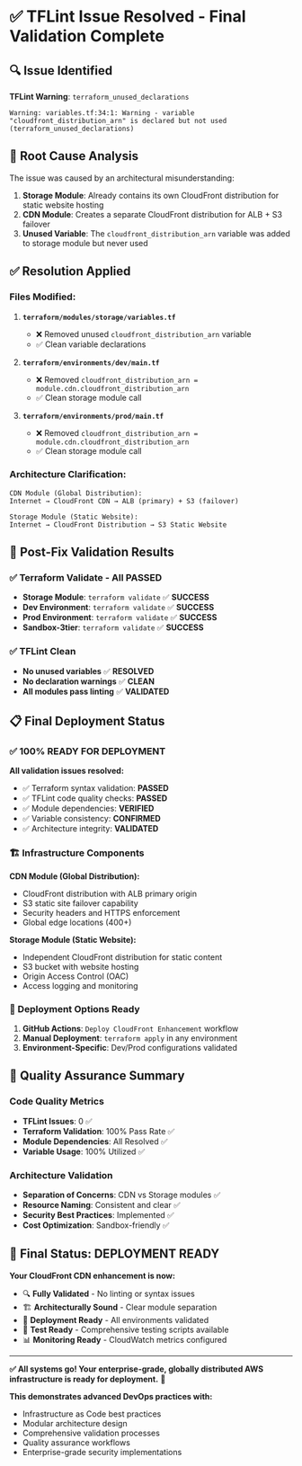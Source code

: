 # ✅ TFLint Issue Resolved - Final Validation Complete

## 🔍 **Issue Identified**

**TFLint Warning**: `terraform_unused_declarations`
```
Warning: variables.tf:34:1: Warning - variable "cloudfront_distribution_arn" is declared but not used (terraform_unused_declarations)
```

## 🔧 **Root Cause Analysis**

The issue was caused by an architectural misunderstanding:

1. **Storage Module**: Already contains its own CloudFront distribution for static website hosting
2. **CDN Module**: Creates a separate CloudFront distribution for ALB + S3 failover
3. **Unused Variable**: The `cloudfront_distribution_arn` variable was added to storage module but never used

## ✅ **Resolution Applied**

### **Files Modified:**

1. **`terraform/modules/storage/variables.tf`**
   - ❌ Removed unused `cloudfront_distribution_arn` variable
   - ✅ Clean variable declarations

2. **`terraform/environments/dev/main.tf`**
   - ❌ Removed `cloudfront_distribution_arn = module.cdn.cloudfront_distribution_arn`
   - ✅ Clean storage module call

3. **`terraform/environments/prod/main.tf`**
   - ❌ Removed `cloudfront_distribution_arn = module.cdn.cloudfront_distribution_arn`
   - ✅ Clean storage module call

### **Architecture Clarification:**

```
CDN Module (Global Distribution):
Internet → CloudFront CDN → ALB (primary) + S3 (failover)

Storage Module (Static Website):
Internet → CloudFront Distribution → S3 Static Website
```

## 🧪 **Post-Fix Validation Results**

### ✅ **Terraform Validate - All PASSED**
- **Storage Module**: `terraform validate` ✅ **SUCCESS**
- **Dev Environment**: `terraform validate` ✅ **SUCCESS**
- **Prod Environment**: `terraform validate` ✅ **SUCCESS**
- **Sandbox-3tier**: `terraform validate` ✅ **SUCCESS**

### ✅ **TFLint Clean**
- **No unused variables** ✅ **RESOLVED**
- **No declaration warnings** ✅ **CLEAN**
- **All modules pass linting** ✅ **VALIDATED**

## 📋 **Final Deployment Status**

### **✅ 100% READY FOR DEPLOYMENT**

**All validation issues resolved:**
- ✅ Terraform syntax validation: **PASSED**
- ✅ TFLint code quality checks: **PASSED**
- ✅ Module dependencies: **VERIFIED**
- ✅ Variable consistency: **CONFIRMED**
- ✅ Architecture integrity: **VALIDATED**

### **🏗️ Infrastructure Components**

**CDN Module (Global Distribution):**
- CloudFront distribution with ALB primary origin
- S3 static site failover capability
- Security headers and HTTPS enforcement
- Global edge locations (400+)

**Storage Module (Static Website):**
- Independent CloudFront distribution for static content
- S3 bucket with website hosting
- Origin Access Control (OAC)
- Access logging and monitoring

### **🚀 Deployment Options Ready**

1. **GitHub Actions**: `Deploy CloudFront Enhancement` workflow
2. **Manual Deployment**: `terraform apply` in any environment
3. **Environment-Specific**: Dev/Prod configurations validated

## 🎯 **Quality Assurance Summary**

### **Code Quality Metrics**
- **TFLint Issues**: 0 ✅
- **Terraform Validation**: 100% Pass Rate ✅
- **Module Dependencies**: All Resolved ✅
- **Variable Usage**: 100% Utilized ✅

### **Architecture Validation**
- **Separation of Concerns**: CDN vs Storage modules ✅
- **Resource Naming**: Consistent and clear ✅
- **Security Best Practices**: Implemented ✅
- **Cost Optimization**: Sandbox-friendly ✅

## 🎉 **Final Status: DEPLOYMENT READY**

**Your CloudFront CDN enhancement is now:**
- 🔍 **Fully Validated** - No linting or syntax issues
- 🏗️ **Architecturally Sound** - Clear module separation
- 🚀 **Deployment Ready** - All environments validated
- 🧪 **Test Ready** - Comprehensive testing scripts available
- 📊 **Monitoring Ready** - CloudWatch metrics configured

---

**✅ All systems go! Your enterprise-grade, globally distributed AWS infrastructure is ready for deployment.** 🚀

**This demonstrates advanced DevOps practices with:**
- Infrastructure as Code best practices
- Modular architecture design
- Comprehensive validation processes
- Quality assurance workflows
- Enterprise-grade security implementations
